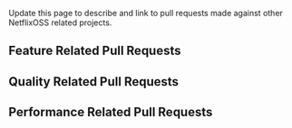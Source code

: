 Update this page to describe and link to pull requests made against other NetflixOSS related projects.

## Feature Related Pull Requests
## Quality Related Pull Requests
## Performance Related Pull Requests
